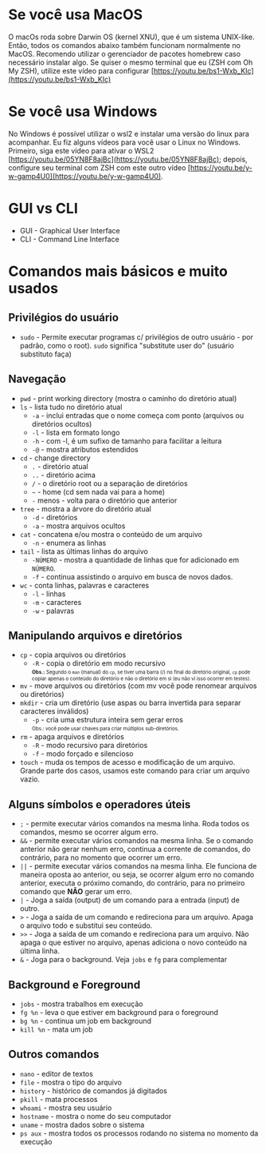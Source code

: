 # Se você usa MacOS
O macOs roda sobre Darwin OS (kernel XNU), que é um sistema UNIX-like. Então, 
todos os comandos abaixo também funcionam normalmente no MacOS. Recomendo
utilizar o gerenciador de pacotes homebrew caso necessário instalar algo.
Se quiser o mesmo terminal que eu (ZSH com Oh My ZSH), utilize este vídeo para 
configurar [https://youtu.be/bs1-Wxb_KIc](https://youtu.be/bs1-Wxb_KIc)

# Se você usa Windows
No Windows é possível utilizar o wsl2 e instalar uma versão do linux para 
acompanhar. Eu fiz alguns vídeos para você usar o Linux no Windows. 
Primeiro, siga este vídeo para ativar o WSL2 [https://youtu.be/05YN8F8ajBc](https://youtu.be/05YN8F8ajBc); depois, configure seu terminal com ZSH com este outro vídeo [https://youtu.be/y-w-gamp4U0](https://youtu.be/y-w-gamp4U0).  

# GUI vs CLI  
- GUI - Graphical User Interface  
- CLI - Command Line Interface  

# Comandos mais básicos e muito usados
## Privilégios do usuário
- `sudo` - Permite executar programas c/ privilégios de outro usuário - por padrão,
  como o root). `sudo` significa "substitute user do" (usuário 
  substituto faça)  
## Navegação
- `pwd` - print working directory (mostra o caminho do diretório atual)  
- `ls` - lista tudo no diretório atual  
  - `-a` - inclui entradas que o nome começa com ponto (arquivos ou diretórios ocultos)  
  - `-l` - lista em formato longo  
  - `-h` - com -l, é um sufixo de tamanho para facilitar a leitura   
  - `-@` - mostra atributos estendidos  
- `cd` - change directory
  - `.` - diretório atual
  - `..` - diretório acima
  - `/` - o diretório root ou a separação de diretórios
  - `~` - home (cd sem nada vai para a home)
  - `-` menos - volta para o diretório que anterior  
- `tree` - mostra a árvore do diretório atual  
  - `-d` - diretórios  
  - `-a` - mostra arquivos ocultos  
- `cat` - concatena e/ou mostra o conteúdo de um arquivo  
  - `-n` - enumera as linhas
- `tail` - lista as últimas linhas do arquivo  
  - `-NÚMERO` - mostra a quantidade de linhas que for adicionado em `NÚMERO`.
  - `-f` - continua assistindo o arquivo em busca de novos dados.  
- `wc` - conta linhas, palavras e caracteres
  - `-l` - linhas
  - `-m` - caracteres
  - `-w` - palavras
## Manipulando arquivos e diretórios
- `cp` - copia arquivos ou diretórios  
  - `-R` - copia o diretório em modo recursivo  
  <sub><sup>**Obs.:** Segundo o `man` (manual) do `cp`, se tiver uma barra (/) no final do diretório original, `cp` pode copiar apenas o conteúdo do diretório e não o diretório em si (eu não vi isso ocorrer em testes).</sup></sub>  
- `mv` - move arquivos ou diretórios (com mv você pode renomear arquivos ou diretórios)  
- `mkdir` - cria um diretório (use aspas ou barra invertida para separar caracteres inválidos)  
  - `-p` - cria uma estrutura inteira sem gerar erros  
  <sub><sup>Obs.: você pode usar chaves para criar múltiplos sub-diretórios.</sup></sub>  
- `rm` - apaga arquivos e diretórios  
  - `-R` - modo recursivo para diretórios  
  - `-f` - modo forçado e silencioso  
- `touch` - muda os tempos de acesso e modificação de um arquivo. Grande parte dos casos, usamos este comando para criar um arquivo vazio.  
## Alguns símbolos e operadores úteis
- `;` - permite executar vários comandos na mesma linha. Roda todos os comandos, mesmo se ocorrer algum erro.
- `&&` - permite executar vários comandos na mesma linha. Se o comando anterior não gerar nenhum erro, continua a corrente de comandos, do contrário, para no momento que ocorrer um erro.  
- `||` - permite executar vários comandos na mesma linha. Ele funciona de maneira oposta ao anterior, ou seja, se ocorrer algum erro no comando anterior, executa o próximo comando, do contrário, para no primeiro comando que **NÃO** gerar um erro.  
- `|` - Joga a saída (output) de um comando para a entrada (input) de outro.
- `>` - Joga a saída de um comando e redireciona para um arquivo. Apaga o arquivo todo e substitui seu conteúdo.
- `>>` - Joga a saída de um comando e redireciona para um arquivo. Não apaga o que estiver no arquivo, apenas adiciona o novo conteúdo na última linha.
- `&` - Joga para o background. Veja `jobs` e `fg` para complementar
## Background e Foreground
- `jobs` - mostra trabalhos em execução  
- `fg %n` - leva o que estiver em background para o foreground  
- `bg %n` - continua um job em background  
- `kill %n` - mata um job
## Outros comandos
- `nano` - editor de textos  
- `file` - mostra o tipo do arquivo  
- `history` - histórico de comandos já digitados  
- `pkill` - mata processos
- `whoami` - mostra seu usuário
- `hostname` - mostra o nome do seu computador
- `uname` - mostra dados sobre o sistema
- `ps aux` - mostra todos os processos rodando no sistema no momento da execução